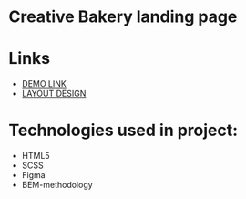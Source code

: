 #   Creative Bakery landing page
# Links
  - [DEMO LINK](https://pogrebnyakp.github.io/creativeBakery-landing/)
  - [LAYOUT DESIGN](https://www.figma.com/file/dY3izAm0Vspsmra4lQWQIP/Bakerlab-(FE))
# Technologies used in project:
 - HTML5
 - SCSS
 - Figma
 - BEM-methodology

